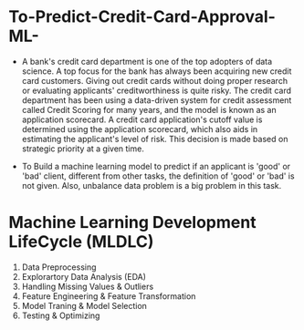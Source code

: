 # To-Predict-Credit-Card-Approval-ML-


- A bank's credit card department is one of the top adopters of data science. A top focus for the bank has always been acquiring new credit card customers. Giving out credit cards without doing proper research or evaluating applicants' creditworthiness is quite risky. The credit card department has been using a data-driven system for credit assessment called Credit Scoring for many years, and the model is known as an application scorecard. A credit card application's cutoff value is determined using the application scorecard, which also aids in estimating the applicant's level of risk. This decision is made based on strategic priority at a given time.


- To Build a machine learning model to predict if an applicant is 'good' or 'bad' client, different from other tasks, the definition of 'good' or 'bad' is not given. Also, unbalance data problem is a big problem in this task.


# Machine Learning Development LifeCycle (MLDLC)

1) Data Preprocessing
2) Explorartory Data Analysis (EDA)
3) Handling Missing Values & Outliers
4) Feature Engineering & Feature Transformation
5) Model Traning & Model Selection
6) Testing & Optimizing
